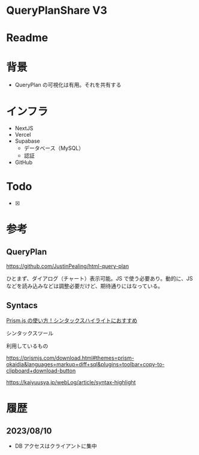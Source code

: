 # QueryPlanShare V3

# Readme

# 背景

- QueryPlan の可視化は有用。それを共有する

# インフラ

- NextJS
- Vercel
- Supabase
  - データベース（MySQL）
  - 認証
- GitHub

# Todo

- [x]

# 参考

## QueryPlan

https://github.com/JustinPealing/html-query-plan

ひとまず、ダイアログ（チャート）表示可能。JS で使う必要あり。動的に、JS などを読み込みなどは調整必要だけど、期待通りにはなっている。

## Syntacs

[Prism.js の使い方！シンタックスハイライトにおすすめ](https://dezanari.com/prismjs/)

シンタックスツール

利用しているもの

https://prismjs.com/download.html#themes=prism-okaidia&languages=markup+diff+sql&plugins=toolbar+copy-to-clipboard+download-button

https://kaiyuusya.jp/webLog/article/syntax-highlight

# 履歴

## 2023/08/10

- DB アクセスはクライアントに集中
